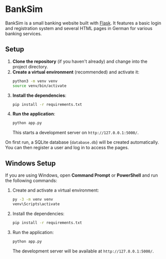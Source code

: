 # BankSim

BankSim is a small banking website built with [Flask](https://flask.palletsprojects.com/). It features a basic login and registration system and several HTML pages in German for various banking services.

## Setup

1. **Clone the repository** (if you haven't already) and change into the project directory.
2. **Create a virtual environment** (recommended) and activate it:
   ```bash
   python3 -m venv venv
   source venv/bin/activate
   ```
3. **Install the dependencies**:
   ```bash
   pip install -r requirements.txt
   ```
4. **Run the application**:
   ```bash
   python app.py
   ```
   This starts a development server on `http://127.0.0.1:5000/`.

On first run, a SQLite database (`database.db`) will be created automatically. You can then register a user and log in to access the pages.

## Windows Setup

If you are using Windows, open **Command Prompt** or **PowerShell** and run the following commands:

1. Create and activate a virtual environment:
   ```cmd
   py -3 -m venv venv
   venv\Scripts\activate
   ```
2. Install the dependencies:
   ```cmd
   pip install -r requirements.txt
   ```
3. Run the application:
   ```cmd
   python app.py
   ```
   The development server will be available at `http://127.0.0.1:5000/`.
